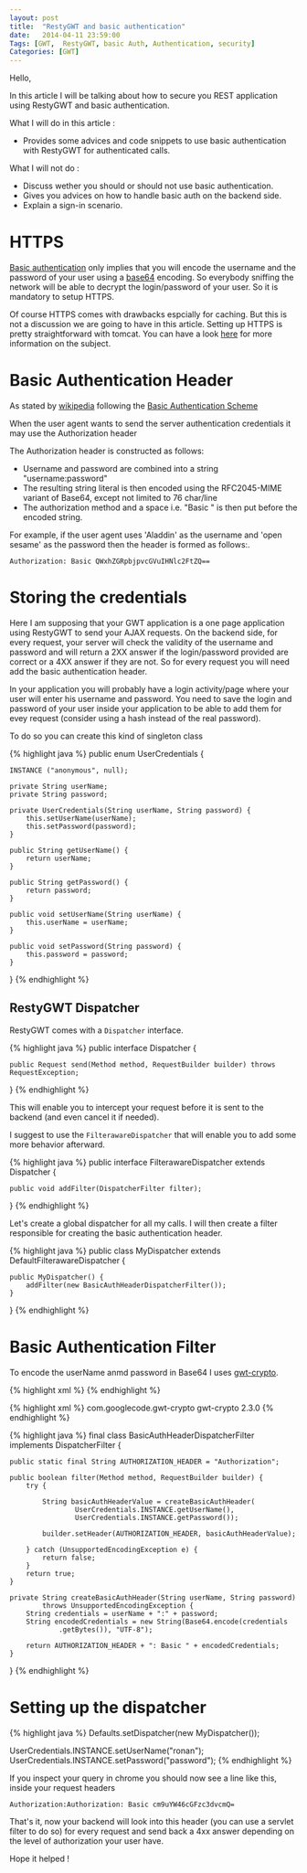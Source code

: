 ```yaml
---
layout: post
title:  "RestyGWT and basic authentication"
date:   2014-04-11 23:59:00
Tags: [GWT,  RestyGWT, basic Auth, Authentication, security]
Categories: [GWT]
---
```


Hello,

In this article I will be talking about how to secure you REST application using RestyGWT and basic authentication. 

What I will do in this article : 

* Provides some advices and code snippets to use basic authentication with RestyGWT for authenticated calls. 

What I will not do : 

* Discuss wether you should or should not use basic authentication.
* Gives you advices on how to handle basic auth on the backend side.
* Explain a sign-in scenario.

# HTTPS

[Basic authentication](http://technet.microsoft.com/en-us/library/cc784037.aspx) only implies that you will encode the username and the password of your user using a [base64](http://en.wikipedia.org/wiki/Base64) encoding. So everybody sniffing the network will be able to decrypt the login/password of your user. So it is mandatory to setup HTTPS.

Of course HTTPS comes with drawbacks espcially for caching. But this is not a discussion we are going to have in this article. Setting up HTTPS is pretty straightforward with tomcat. You can have a look [here](https://tomcat.apache.org/tomcat-6.0-doc/ssl-howto.html) for more information on the subject.


# Basic Authentication Header

As stated by [wikipedia](http://en.wikipedia.org/wiki/Basic_access_authentication) following the [Basic Authentication Scheme](http://tools.ietf.org/html/rfc1945#section-11.1)

When the user agent wants to send the server authentication credentials it may use the Authorization header

The Authorization header is constructed as follows:

* Username and password are combined into a string "username:password"
* The resulting string literal is then encoded using the RFC2045-MIME variant of Base64, except not limited to 76 char/line
* The authorization method and a space i.e. "Basic " is then put before the encoded string.

For example, if the user agent uses 'Aladdin' as the username and 'open sesame' as the password then the header is formed as follows:.

    Authorization: Basic QWxhZGRpbjpvcGVuIHNlc2FtZQ==

# Storing the credentials

Here I am supposing that your GWT application is a one page application using RestyGWT to send your AJAX requests. On the backend side, for every request, your server will check the validity of the username and password and will return a 2XX answer if the login/password provided are correct or a 4XX answer if they are not. So for every request you will need add the basic authentication header. 

In your application you will probably have a login activity/page where your user will enter his username and password. You need to save the login and password of your user inside your application to be able to add them for evey request (consider using a hash instead of the real password).

To do so you can create this kind of singleton class

{% highlight java %}
public enum UserCredentials {
	
	INSTANCE ("anonymous", null);
	
	private String userName;
	private String password;

	private UserCredentials(String userName, String password) {
		this.setUserName(userName);
		this.setPassword(password);
	}

	public String getUserName() {
		return userName;
	}

	public String getPassword() {
		return password;
	}

	public void setUserName(String userName) {
		this.userName = userName;
	}

	public void setPassword(String password) {
		this.password = password;
	}
}
{% endhighlight %}


## RestyGWT Dispatcher

RestyGWT comes with a `Dispatcher` interface. 

{% highlight java %}
public interface Dispatcher {

    public Request send(Method method, RequestBuilder builder) throws RequestException;

}
{% endhighlight %}

This will enable you to intercept your request before it is sent to the backend (and even cancel it if needed).

I suggest to use the `FilterawareDispatcher` that will enable you to add some more behavior afterward.

{% highlight java %}
public interface FilterawareDispatcher extends Dispatcher {

    public void addFilter(DispatcherFilter filter);

}
{% endhighlight %}


Let's create a global dispatcher for all my calls. I will then create a filter responsible for creating the basic authentication header.

{% highlight java %}
public class MyDispatcher extends DefaultFilterawareDispatcher {
	
	public MyDispatcher() {
		addFilter(new BasicAuthHeaderDispatcherFilter());
	}
}
{% endhighlight %}

# Basic Authentication Filter

To encode the userName anmd password in Base64 I uses [gwt-crypto](https://code.google.com/p/gwt-crypto/).

{% highlight xml %}
<inherits name="com.googlecode.gwt.crypto.Crypto"/>
{% endhighlight %} 

{% highlight xml %}
<dependencies>
    <dependency>
        <groupId>com.googlecode.gwt-crypto</groupId>
        <artifactId>gwt-crypto</artifactId>
        <version>2.3.0</version>
    </dependency>
</dependencies>
{% endhighlight %}



{% highlight java %}
final class BasicAuthHeaderDispatcherFilter implements DispatcherFilter {

	public static final String AUTHORIZATION_HEADER = "Authorization";

	public boolean filter(Method method, RequestBuilder builder) {
		try {

			String basicAuthHeaderValue = createBasicAuthHeader(
					UserCredentials.INSTANCE.getUserName(),
					UserCredentials.INSTANCE.getPassword());
			
			builder.setHeader(AUTHORIZATION_HEADER, basicAuthHeaderValue);
			
		} catch (UnsupportedEncodingException e) {
			return false;
		}
		return true;
	}

	private String createBasicAuthHeader(String userName, String password)
			throws UnsupportedEncodingException {
		String credentials = userName + ":" + password;
		String encodedCredentials = new String(Base64.encode(credentials
				.getBytes()), "UTF-8");

		return AUTHORIZATION_HEADER + ": Basic " + encodedCredentials;
	}
}
{% endhighlight %}

# Setting up the dispatcher


{% highlight java %}
Defaults.setDispatcher(new MyDispatcher());
	  
UserCredentials.INSTANCE.setUserName("ronan");
UserCredentials.INSTANCE.setPassword("password");
{% endhighlight %}

If you inspect your query in chrome you should now see a line like this, inside your request headers

    Authorization:Authorization: Basic cm9uYW46cGFzc3dvcmQ=

That's it, now your backend will look into this header (you can use a servlet filter to do so) for every request and send back a 4xx answer depending on the level of authorization your user have.

Hope it helped !

